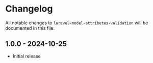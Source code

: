 # Changelog

All notable changes to `laravel-model-attributes-validation` will be documented in this file:

## 1.0.0 - 2024-10-25

- Initial release